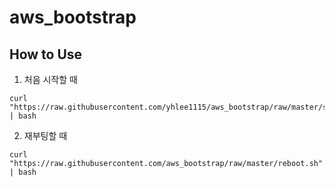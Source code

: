 # aws_bootstrap
## How to Use

1. 처음 시작할 때

```
curl "https://raw.githubusercontent.com/yhlee1115/aws_bootstrap/raw/master/start.sh" | bash 
```

2. 재부팅할 때

```
curl "https://raw.githubusercontent.com/aws_bootstrap/raw/master/reboot.sh" | bash 
```
